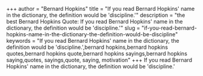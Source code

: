 +++
author = "Bernard Hopkins"
title = "If you read Bernard Hopkins' name in the dictionary, the definition would be 'discipline.'"
description = "the best Bernard Hopkins Quote: If you read Bernard Hopkins' name in the dictionary, the definition would be 'discipline.'"
slug = "if-you-read-bernard-hopkins-name-in-the-dictionary-the-definition-would-be-discipline"
keywords = "If you read Bernard Hopkins' name in the dictionary, the definition would be 'discipline.',bernard hopkins,bernard hopkins quotes,bernard hopkins quote,bernard hopkins sayings,bernard hopkins saying,quotes, sayings,quote, saying, motivation"
+++
If you read Bernard Hopkins' name in the dictionary, the definition would be 'discipline.'
